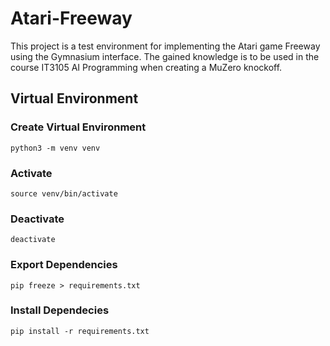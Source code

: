 # Atari-Freeway

This project is a test environment for implementing the Atari game Freeway using the Gymnasium interface. The gained knowledge is to be used in the course IT3105 AI Programming when creating a MuZero knockoff.

## Virtual Environment

### Create Virtual Environment

`python3 -m venv venv`

### Activate

`source venv/bin/activate`

### Deactivate

`deactivate`

### Export Dependencies

`pip freeze > requirements.txt`

### Install Dependecies

`pip install -r requirements.txt`
